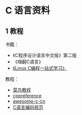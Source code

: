# C 语言资料

## 1 教程

书籍：

- 《C程序设计语言中文版》第二版
- 《嗨翻C语言》
- [《Linux C编程一站式学习》](https://akaedu.github.io/book/)

教程：

- [菜鸟教程](https://www.runoob.com/cprogramming/c-tutorial.html)
- [cppreference](http://zh.cppreference.com/w/%E9%A6%96%E9%A1%B5)
- [awesome-c-cn](https://github.com/jobbole/awesome-c-cn)
- [C语言编码规范](http://www.jianshu.com/p/0c29795c31fe)